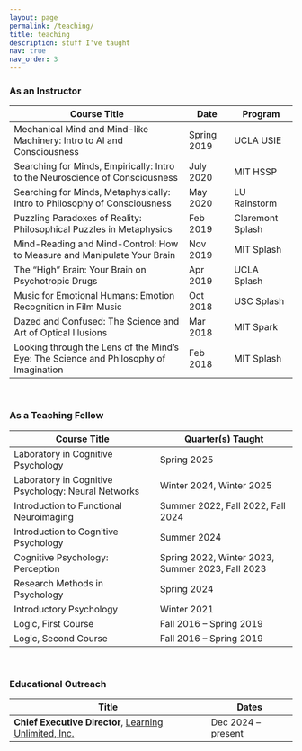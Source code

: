 ```yaml
---
layout: page
permalink: /teaching/
title: teaching
description: stuff I've taught
nav: true
nav_order: 3
---
```

### As an Instructor

| Course Title | Date | Program |
|--------------|------|---------|
| Mechanical Mind and Mind-like Machinery: Intro to AI and Consciousness | Spring 2019 | UCLA USIE |
| Searching for Minds, Empirically: Intro to the Neuroscience of Consciousness | July 2020 | MIT HSSP |
| Searching for Minds, Metaphysically: Intro to Philosophy of Consciousness | May 2020 | LU Rainstorm |
| Puzzling Paradoxes of Reality: Philosophical Puzzles in Metaphysics | Feb 2019 | Claremont Splash |
| Mind-Reading and Mind-Control: How to Measure and Manipulate Your Brain | Nov 2019 | MIT Splash |
| The “High” Brain: Your Brain on Psychotropic Drugs | Apr 2019 | UCLA Splash |
| Music for Emotional Humans: Emotion Recognition in Film Music | Oct 2018 | USC Splash |
| Dazed and Confused: The Science and Art of Optical Illusions | Mar 2018 | MIT Spark |
| Looking through the Lens of the Mind’s Eye: The Science and Philosophy of Imagination | Feb 2018 | MIT Splash |

&nbsp;

### As a Teaching Fellow

| Course Title | Quarter(s) Taught |
|--------------|-------------------|
| Laboratory in Cognitive Psychology | Spring 2025 |
| Laboratory in Cognitive Psychology: Neural Networks | Winter 2024, Winter 2025 |
| Introduction to Functional Neuroimaging | Summer 2022, Fall 2022, Fall 2024 | 
| Introduction to Cognitive Psychology | Summer 2024 |
| Cognitive Psychology: Perception | Spring 2022, Winter 2023, Summer 2023, Fall 2023 |
| Research Methods in Psychology | Spring 2024 |
| Introductory Psychology | Winter 2021 |
| Logic, First Course | Fall 2016 – Spring 2019 |
| Logic, Second Course | Fall 2016 – Spring 2019 |

&nbsp;

### Educational Outreach

| Title | Dates |
|-------|-------|
| **Chief Executive Director**, [Learning Unlimited, Inc.](https://www.learningu.org) | Dec 2024 – present |
